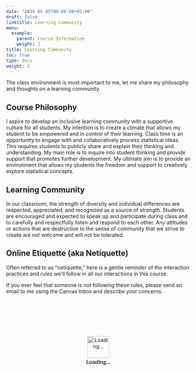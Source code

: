 ```yaml
---
date: "2019-05-05T00:00:00+01:00"
draft: false
linktitle: Learning Community
menu:
  example:
    parent: Course Information
    weight: 2
title: Learning Community
toc: true
type: docs
weight: 2
---
```


The class environment is most important to me, let me share my philosophy and thoughts on a learning community.

## Course Philosophy
I aspire to develop an inclusive learning community with a supportive culture for all students. My intention is to create a climate that allows my student to be empowered and in control of their learning.  Class time is an opportunity to engage with and collaboratively process statistical ideas.  This requires students to publicly share and explain their thinking and understanding.  My main role is to inquire into student thinking and provide support that promotes further development.  My ultimate aim is to provide an environment that allows my students the freedom and support to creatively explore statistical concepts.

## Learning Community
In our classroom, the strength of diversity and individual differences are respected, appreciated, and recognized as a source of strength.  Students are encouraged and expected to speak up and participate during class and to carefully and respectfully listen and respond to each other.  Any attitudes or actions that are destructive to the sense of community that we strive to create are not welcome and will not be tolerated.  


## Online Etiquette (aka Netiquette)
Often referred to as "netiquette," here is a gentle reminder of the interaction practices and rules we'll follow in all our interactions in this course.

If you ever feel that someone is not following these rules, please send an email to me using the Canvas Inbox and describe your concerns.


<div class="piktowrapper-embed" pikto-uid="6004556-core-rules-of-netiquette" style="height: 300px; position: relative;"><div class="embed-loading-overlay" style="width: 100%; height: 100%; position: absolute; text-align: center;"><img width="60px" alt="Loading..." style="margin-top: 100px" src="https://magic.piktochart.com/loading.gif"/><p style="margin: 0; padding: 0; font-family: Lato, Helvetica, Arial, sans-serif; font-weight: 600; font-size: 16px">Loading...</p></div><div class="pikto-canvas-wrap"><div class="pikto-canvas"></div></div></div><script>(function(d){var js, id="pikto-embed-js", ref=d.getElementsByTagName("script")[0];if (d.getElementById(id)) { return;}js=d.createElement("script"); js.id=id; js.async=true;js.src="https://magic.piktochart.com/assets/embedding/embed.js";ref.parentNode.insertBefore(js, ref);}(document));</script>
